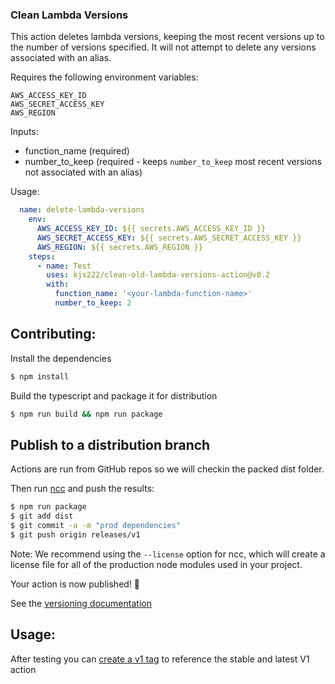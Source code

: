 ### Clean Lambda Versions

This action deletes lambda versions, keeping the most recent versions up to the number of versions specified.
It will not attempt to delete any versions associated with an alias.

Requires the following environment variables:

```
AWS_ACCESS_KEY_ID
AWS_SECRET_ACCESS_KEY
AWS_REGION
```

Inputs:

- function_name (required)
- number_to_keep (required - keeps `number_to_keep` most recent versions not associated with an alias)

Usage:

```yml
  name: delete-lambda-versions
    env:
      AWS_ACCESS_KEY_ID: ${{ secrets.AWS_ACCESS_KEY_ID }}
      AWS_SECRET_ACCESS_KEY: ${{ secrets.AWS_SECRET_ACCESS_KEY }}
      AWS_REGION: ${{ secrets.AWS_REGION }}
    steps:
      - name: Test
        uses: kjs222/clean-old-lambda-versions-action@v0.2
        with:
          function_name: '<your-lambda-function-name>'
          number_to_keep: 2
```

## Contributing:

Install the dependencies

```bash
$ npm install
```

Build the typescript and package it for distribution

```bash
$ npm run build && npm run package
```

## Publish to a distribution branch

Actions are run from GitHub repos so we will checkin the packed dist folder.

Then run [ncc](https://github.com/zeit/ncc) and push the results:

```bash
$ npm run package
$ git add dist
$ git commit -a -m "prod dependencies"
$ git push origin releases/v1
```

Note: We recommend using the `--license` option for ncc, which will create a license file for all of the production node modules used in your project.

Your action is now published! :rocket:

See the [versioning documentation](https://github.com/actions/toolkit/blob/master/docs/action-versioning.md)

## Usage:

After testing you can [create a v1 tag](https://github.com/actions/toolkit/blob/master/docs/action-versioning.md) to reference the stable and latest V1 action
